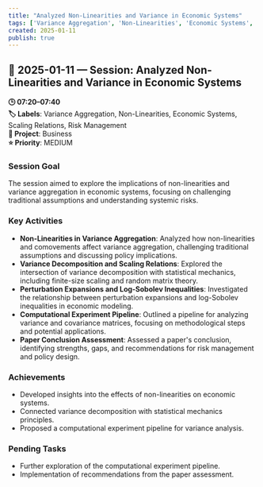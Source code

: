 ```yaml
---
title: "Analyzed Non-Linearities and Variance in Economic Systems"
tags: ['Variance Aggregation', 'Non-Linearities', 'Economic Systems', 'Scaling Relations', 'Risk Management']
created: 2025-01-11
publish: true
---
```


## 📅 2025-01-11 — Session: Analyzed Non-Linearities and Variance in Economic Systems

**🕒 07:20–07:40**  
**🏷️ Labels**: Variance Aggregation, Non-Linearities, Economic Systems, Scaling Relations, Risk Management  
**📂 Project**: Business  
**⭐ Priority**: MEDIUM  


### Session Goal
The session aimed to explore the implications of non-linearities and variance aggregation in economic systems, focusing on challenging traditional assumptions and understanding systemic risks.

### Key Activities
- **Non-Linearities in Variance Aggregation**: Analyzed how non-linearities and comovements affect variance aggregation, challenging traditional assumptions and discussing policy implications.
- **Variance Decomposition and Scaling Relations**: Explored the intersection of variance decomposition with statistical mechanics, including finite-size scaling and random matrix theory.
- **Perturbation Expansions and Log-Sobolev Inequalities**: Investigated the relationship between perturbation expansions and log-Sobolev inequalities in economic modeling.
- **Computational Experiment Pipeline**: Outlined a pipeline for analyzing variance and covariance matrices, focusing on methodological steps and potential applications.
- **Paper Conclusion Assessment**: Assessed a paper's conclusion, identifying strengths, gaps, and recommendations for risk management and policy design.

### Achievements
- Developed insights into the effects of non-linearities on economic systems.
- Connected variance decomposition with statistical mechanics principles.
- Proposed a computational experiment pipeline for variance analysis.

### Pending Tasks
- Further exploration of the computational experiment pipeline.
- Implementation of recommendations from the paper assessment.
